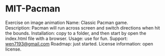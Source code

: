 # MIT-Pacman
Exercise on image animation
Name: Classic Pacman game.  
Description: Pacman will run across screen and switch directions when hit the bounds. 
Installation: copy to a folder, and then start by open the index.html file with a browser.
Usage: use for fun. 
Support: wen7193@gmail.com 
Roadmap: just started. 
License information: open license.  
